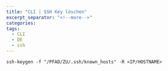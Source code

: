 ```yaml
---
title: "CLI | SSH Key löschen"
excerpt_separator: "<!--more-->"
categories:
tags:
  - CLI
  - DE
  - ssh
---
```



```
ssh-keygen -f "/PFAD/ZU/.ssh/known_hosts" -R <IP/HOSTNAME>
```



